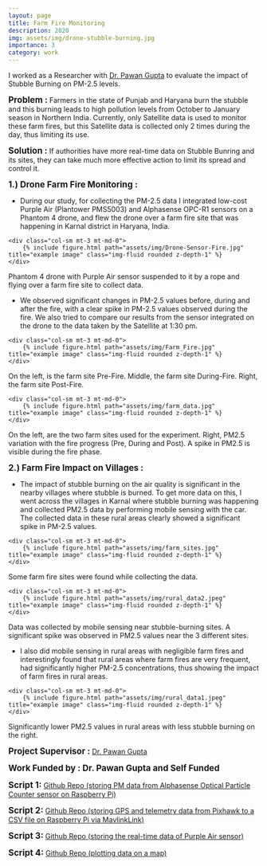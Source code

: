 ```yaml
---
layout: page
title: Farm Fire Monitoring
description: 2020
img: assets/img/drone-stubble-burning.jpg
importance: 3
category: work
---
```


I worked as a Researcher with <a href="https://appliedsciences.nasa.gov/about/our-team/pawan-gupta-0" target="_blank">Dr. Pawan Gupta</a> to evaluate the impact of Stubble Burning on PM-2.5 levels.

<span style="font-size: 17px;"><b>Problem :</b></span>
Farmers in the state of Punjab and Haryana burn the stubble and this burning leads to high pollution levels from October to January season in Northern India. Currently, only Satellite data is used to monitor these farm fires, but this Satellite data is collected only 2 times during the day, thus limiting its use.

<span style="font-size: 17px;"><b>Solution :</b></span>
If authorities have more real-time data on Stubble Bunring and its sites, they can take much more effective action to limit its spread and control it.

<span style="font-size: 17px;"><b>1.) Drone Farm Fire Monitoring :</b></span>

- During our study, for collecting the PM-2.5 data I integrated low-cost Purple Air (Plantower PMS5003) and Alphasense OPC-R1 sensors on a Phantom 4 drone, and flew the drone over a farm fire site that was happening in Karnal district in Haryana, India.

<div class="row"> 

    <div class="col-sm mt-3 mt-md-0">
        {% include figure.html path="assets/img/Drone-Sensor-Fire.jpg" title="example image" class="img-fluid rounded z-depth-1" %}
    </div>
</div>
<div class="caption">
Phantom 4 drone with Purple Air sensor suspended to it by a rope and flying over a farm fire site to collect data.</div>

- We observed significant changes in PM-2.5 values before, during and after the fire, with a clear spike in PM-2.5 values observed during the fire. We also tried to compare our results from the sensor integrated on the drone to the data taken by the Satellite at 1:30 pm.

<div class="row"> 

    <div class="col-sm mt-3 mt-md-0">
        {% include figure.html path="assets/img/Farm_Fire.jpg" title="example image" class="img-fluid rounded z-depth-1" %}
    </div>

</div>
<div class="caption">
    On the left, is the farm site Pre-Fire. Middle, the farm site During-Fire. Right, the farm site Post-Fire.
</div>

<div class="row"> 

    <div class="col-sm mt-3 mt-md-0">
        {% include figure.html path="assets/img/farm_data.jpg" title="example image" class="img-fluid rounded z-depth-1" %}
    </div>


</div>
<div class="caption">
On the left, are the two farm sites used for the experiment. Right, PM2.5 variation with the fire progress (Pre, During and Post). A spike in PM2.5 is visible during the fire phase.
</div>

<span style="font-size: 17px;"><b>2.) Farm Fire Impact on Villages :</b></span>

- The impact of stubble burning on the air quality is significant in the nearby villages where stubble is burned. To get more data on this, I went across the villages in Karnal where stubble burning was happening and collected PM2.5 data by performing mobile sensing with the car. The collected data in these rural areas clearly showed a significant spike in PM-2.5 values.
<div class="row"> 

    <div class="col-sm mt-3 mt-md-0">
        {% include figure.html path="assets/img/farm_sites.jpg" title="example image" class="img-fluid rounded z-depth-1" %}
    </div>


</div>

<div class="caption">
Some farm fire sites were found while collecting the data.</div>

<div class="row"> 

    <div class="col-sm mt-3 mt-md-0">
        {% include figure.html path="assets/img/rural_data2.jpeg" title="example image" class="img-fluid rounded z-depth-1" %}
    </div>

</div>
<div class="caption">
Data was collected by mobile sensing near stubble-burning sites. A significant spike was observed in PM2.5 values near the 3 different sites.
</div>

- I also did mobile sensing in rural areas with negligible farm fires and interestingly found that rural areas where farm fires are very frequent, had significantly higher PM-2.5 concentrations, thus showing the impact of farm fires in rural areas.

<div class="row"> 

    <div class="col-sm mt-3 mt-md-0">
        {% include figure.html path="assets/img/rural_data1.jpeg" title="example image" class="img-fluid rounded z-depth-1" %}
    </div>

</div>
<div class="caption">
Significantly lower PM2.5 values in rural areas with less stubble burning on the right.</div>


<span style="font-size: 17px;"><b>Project Supervisor :</b></span>
<a href="https://appliedsciences.nasa.gov/about/our-team/pawan-gupta-0" target="_blank"> Dr. Pawan Gupta</a> 
 <br>

<span style="font-size: 17px;"><b>Work Funded by : Dr. Pawan Gupta and Self Funded</b></span>
 <br>

<span style="font-size: 17px;"><b>Script 1:</b></span>
<a href="https://github.com/piyushy6/Mobile-Air-Quality-Sensor" target="_blank"> Github Repo (storing PM data from Alphasense Optical Particle Counter sensor on Raspberry Pi)</a> 
 <br>

<span style="font-size: 17px;"><b>Script 2:</b></span>
<a href="https://github.com/piyushy6/Rpi-Pixhawk-GPS" target="_blank"> Github Repo (storing GPS and telemetry data from Pixhawk to a CSV file on Raspberry Pi via MavlinkLink)</a> 
 <br>

<span style="font-size: 17px;"><b>Script 3:</b></span>
<a href="https://github.com/piyushy6/Purple-Air-Live-Data" target="_blank"> Github Repo (storing the real-time data of Purple Air sensor)</a> 
 <br>

<span style="font-size: 17px;"><b>Script 4:</b></span>
<a href="https://github.com/piyushy6/Spatial-Plots" target="_blank"> Github Repo (plotting data on a map)</a> 
 <br>







